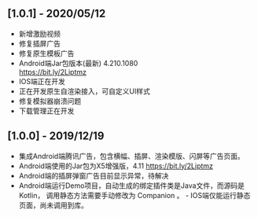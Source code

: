 ## [1.0.1] - 2020/05/12
- 新增激励视频
- 修复插屏广告
- 修复原生模板广告
- Android端Jar包版本(最新) 4.210.1080  
https://bit.ly/2Liptmz
- IOS端正在开发
- 正在开发原生自渲染接入，可自定义UI样式
- 修复模拟器崩溃问题
- 下载管理正在开发

## [1.0.0] - 2019/12/19
- 集成Android端腾讯广告，包含横幅、插屏、渲染模版、闪屏等广告页面。
- Android端使用的Jar包为X5增强版，4.11 
https://bit.ly/2Liptmz
- Android端的插屏弹窗广告目前显示异常，待解决
- Android端运行Demo项目，自动生成的绑定插件类是Java文件，而源码是Kotlin， 调用静态方法需要手动修改为 Companion 。 - IOS端仅能运行静态页面，尚未调用到库。